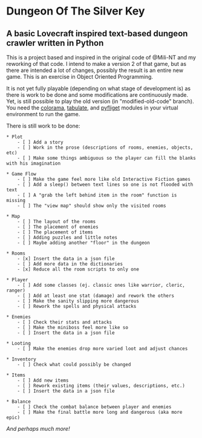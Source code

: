 # Dungeon Of The Silver Key
## A basic Lovecraft inspired text-based dungeon crawler written in Python

This is a project based and inspired in the original code of @Mili-NT and my reworking of that code. I intend to make a
version 2 of that game, but as there are intended a lot of changes, possibly the result is an entire new game.
This is an exercise in Object Oriented Programming.

It is not yet fully playable (depending on what stage of development is) as there is work to be done and some modifications
are continuously made. Yet, is still possible to play the old version (in "modified-old-code" branch). You need the 
[colorama](https://pypi.org/project/colorama/), [tabulate](https://pypi.org/project/tabulate/), and 
[pyfliget](https://github.com/pwaller/pyfiglet) modules in your virtual environment to run the game.  

There is still work to be done:

    * Plot
        - [ ] Add a story
        - [ ] Work in the prose (descriptions of rooms, enemies, objects, etc)
        - [ ] Make some things ambiguous so the player can fill the blanks with his imagination
        
    * Game Flow
        - [ ] Make the game feel more like old Interactive Fiction games
        - [ ] Add a sleep() between text lines so one is not flooded with text
        - [ ] A "grab the left behind item in the room" function is missing
        - [ ] The "view map" should show only the visited rooms
        
    * Map
        - [ ] The layout of the rooms
        - [ ] The placement of enemies
        - [ ] The placement of items
        - [ ] Adding puzzles and little notes
        - [ ] Maybe adding another "floor" in the dungeon
        
    * Rooms
        - [x] Insert the data in a json file
        - [ ] Add more data in the dictionaries 
        - [x] Reduce all the room scripts to only one
        
    * Player
        - [ ] Add some classes (ej. classic ones like warrior, cleric, ranger)
        - [ ] Add at least one stat (damage) and rework the others
        - [ ] Make the sanity slipping more dangerous
        - [ ] Rework the spells and physical attacks
        
    * Enemies
        - [ ] Check their stats and attacks
        - [ ] Make the miniboss feel more like so
        - [ ] Insert the data in a json file
        
    * Looting
        - [ ] Make the enemies drop more varied loot and adjust chances
        
    * Inventory
        - [ ] Check what could possibly be changed
        
    * Items
        - [ ] Add new items
        - [ ] Rework existing items (their values, descriptions, etc.)
        - [ ] Insert the data in a json file
        
    * Balance
        - [ ] Check the combat balance between player and enemies
        - [ ] Make the final battle more long and dangerous (aka more epic)
     
*And perhaps much more!*
